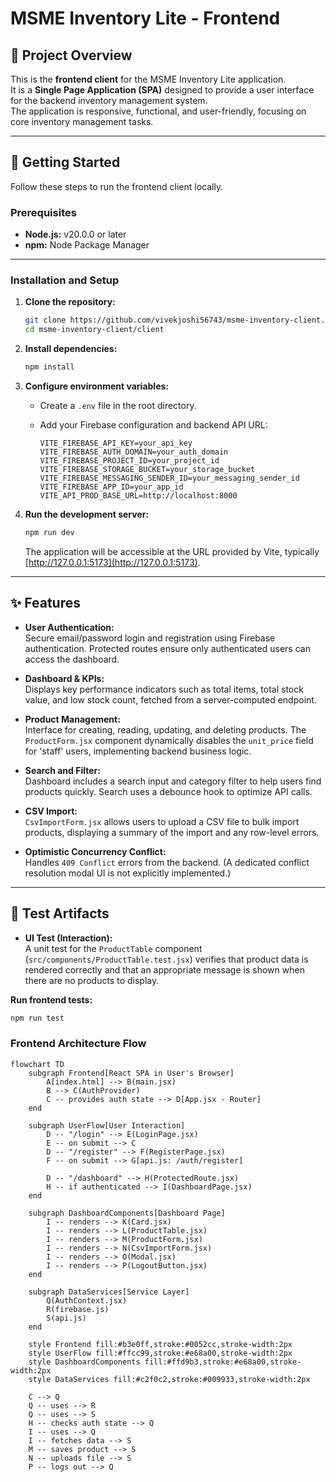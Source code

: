 # MSME Inventory Lite - Frontend

## 📌 Project Overview

This is the **frontend client** for the MSME Inventory Lite application.  
It is a **Single Page Application (SPA)** designed to provide a user interface for the backend inventory management system.  
The application is responsive, functional, and user-friendly, focusing on core inventory management tasks.

---

## 🚀 Getting Started

Follow these steps to run the frontend client locally.

### **Prerequisites**

- **Node.js:** v20.0.0 or later  
- **npm:** Node Package Manager

---

### **Installation and Setup**

1. **Clone the repository:**

   ```bash
   git clone https://github.com/vivekjoshi56743/msme-inventory-client.git
   cd msme-inventory-client/client
   ```

2. **Install dependencies:**

   ```bash
   npm install
   ```

3. **Configure environment variables:**

   - Create a `.env` file in the root directory.
   - Add your Firebase configuration and backend API URL:

     ```env
     VITE_FIREBASE_API_KEY=your_api_key
     VITE_FIREBASE_AUTH_DOMAIN=your_auth_domain
     VITE_FIREBASE_PROJECT_ID=your_project_id
     VITE_FIREBASE_STORAGE_BUCKET=your_storage_bucket
     VITE_FIREBASE_MESSAGING_SENDER_ID=your_messaging_sender_id
     VITE_FIREBASE_APP_ID=your_app_id
     VITE_API_PROD_BASE_URL=http://localhost:8000
     ```

4. **Run the development server:**

   ```bash
   npm run dev
   ```

   The application will be accessible at the URL provided by Vite, typically [http://127.0.0.1:5173](http://127.0.0.1:5173).

---

## ✨ Features

- **User Authentication:**  
  Secure email/password login and registration using Firebase authentication. Protected routes ensure only authenticated users can access the dashboard.

- **Dashboard & KPIs:**  
  Displays key performance indicators such as total items, total stock value, and low stock count, fetched from a server-computed endpoint.

- **Product Management:**  
  Interface for creating, reading, updating, and deleting products. The `ProductForm.jsx` component dynamically disables the `unit_price` field for 'staff' users, implementing backend business logic.

- **Search and Filter:**  
  Dashboard includes a search input and category filter to help users find products quickly. Search uses a debounce hook to optimize API calls.

- **CSV Import:**  
  `CsvImportForm.jsx` allows users to upload a CSV file to bulk import products, displaying a summary of the import and any row-level errors.

- **Optimistic Concurrency Conflict:**  
  Handles `409 Conflict` errors from the backend. (A dedicated conflict resolution modal UI is not explicitly implemented.)

---

## 🧪 Test Artifacts

- **UI Test (Interaction):**  
  A unit test for the `ProductTable` component (`src/components/ProductTable.test.jsx`) verifies that product data is rendered correctly and that an appropriate message is shown when there are no products to display.

**Run frontend tests:**

```bash
npm run test
```

### Frontend Architecture Flow

```mermaid
flowchart TD
    subgraph Frontend[React SPA in User's Browser]
        A[index.html] --> B(main.jsx)
        B --> C(AuthProvider)
        C -- provides auth state --> D[App.jsx - Router]
    end

    subgraph UserFlow[User Interaction]
        D -- "/login" --> E(LoginPage.jsx)
        E -- on submit --> C
        D -- "/register" --> F(RegisterPage.jsx)
        F -- on submit --> G[api.js: /auth/register]

        D -- "/dashboard" --> H(ProtectedRoute.jsx)
        H -- if authenticated --> I(DashboardPage.jsx)
    end
    
    subgraph DashboardComponents[Dashboard Page]
        I -- renders --> K(Card.jsx)
        I -- renders --> L(ProductTable.jsx)
        I -- renders --> M(ProductForm.jsx)
        I -- renders --> N(CsvImportForm.jsx)
        I -- renders --> O(Modal.jsx)
        I -- renders --> P(LogoutButton.jsx)
    end
    
    subgraph DataServices[Service Layer]
        Q(AuthContext.jsx)
        R(firebase.js)
        S(api.js)
    end

    style Frontend fill:#b3e0ff,stroke:#0052cc,stroke-width:2px
    style UserFlow fill:#ffcc99,stroke:#e68a00,stroke-width:2px
    style DashboardComponents fill:#ffd9b3,stroke:#e68a00,stroke-width:2px
    style DataServices fill:#c2f0c2,stroke:#009933,stroke-width:2px

    C --> Q
    Q -- uses --> R
    Q -- uses --> S
    H -- checks auth state --> Q
    I -- uses --> Q
    I -- fetches data --> S
    M -- saves product --> S
    N -- uploads file --> S
    P -- logs out --> Q
```